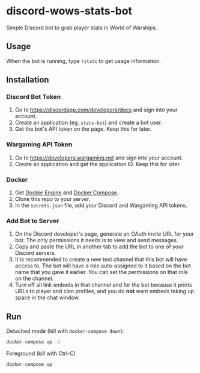# discord-wows-stats-bot
Simple Discord bot to grab player stats in World of Warships.

## Usage

When the bot is running, type `!stats` to get usage information.

## Installation

### Discord Bot Token

1. Go to https://discordapp.com/developers/docs and sign into your account. 
1. Create an application (eg. `stats-bot`) and create a bot user. 
1. Get the bot's API token on the page. Keep this for later.

### Wargaming API Token

1. Go to https://developers.wargaming.net and sign into your account.
1. Create an application and get the application ID. Keep this for later.

### Docker

1. Get [Docker Engine](https://docs.docker.com/engine/installation/) and [Docker Compose](https://docs.docker.com/compose/install/).
1. Clone this repo to your server.
1. In the `secrets.json` file, add your Discord and Wargaming API tokens.

### Add Bot to Server

1. On the Discord developer's page, generate an OAuth invite URL for your bot. The only permissions it needs is to view and send messages. 
1. Copy and paste the URL in another tab to add the bot to one of your Discord servers.
1. It is recommended to create a new text channel that this bot will have access to. The bot will have a role auto-assigned to it based on the bot name that you gave it earlier. You can set the permissions on that role on the channel.
1. Turn off all link embeds in that channel and for the bot because it prints URLs to player and clan profiles, and you do **not** want embeds taking up space in the chat window.

## Run

Detached mode (kill with `docker-compose down`):

```bash
docker-compose up -d 
```

Foreground (kill with Ctrl-C)

```bash
docker-compose up
```